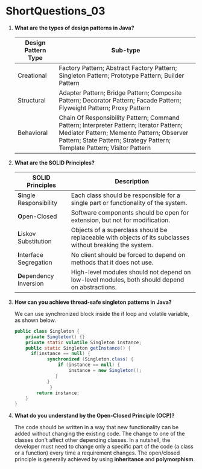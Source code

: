 # ShortQuestions_03

1. **What are the types of design patterns in Java?**

   | Design Pattern Type | Sub-type                                                     |
   | ------------------- | ------------------------------------------------------------ |
   | Creational          | Factory Pattern; Abstract Factory Pattern; Singleton Pattern; Prototype Pattern; Builder Pattern |
   | Structural          | Adapter Pattern; Bridge Pattern; Composite Pattern; Decorator Pattern; Facade Pattern; Flyweight Pattern; Proxy Pattern |
   | Behavioral          | Chain Of Responsibility Pattern; Command Pattern; Interpreter Pattern; Iterator Pattern; Mediator Pattern; Memento Pattern; Observer Pattern; State Pattern; Strategy Pattern; Template Pattern; Visitor Pattern |

   

2. **What are the SOLID Principles?**

   | SOLID Principles          | Description                                                  |
   | ------------------------- | ------------------------------------------------------------ |
   | **S**ingle Responsibility | Each class should be responsible for a single part or functionality of the system. |
   | **O**pen-Closed           | Software components should be open for extension, but not for modification. |
   | **L**iskov Substitution   | Objects of a superclass should be replaceable with objects of its subclasses without breaking the system. |
   | **I**nterface Segregation | No client should be forced to depend on methods that it does not use. |
   | **D**ependency Inversion  | High-level modules should not depend on low-level modules, both should depend on abstractions. |

   

3. **How can you achieve thread-safe singleton patterns in Java?**

   We can use synchronized block inside the if loop and volatile variable, as shown below.

   ```java
   public class Singleton {
       private Singleton() {}
       private static volatile Singleton instance;
       public static Singleton getInstance() {
         if(instance == null) {
               synchronized (Singleton.class) {
                   if (instance == null) {
                       instance = new Singleton();
                  } 			
               }
   				}
           return instance;
       }
   }
   ```

   

4. **What do you understand by the Open-Closed Principle (OCP)?**

   The code should be written in a way that new functionality can be added without changing the existing code. The change to one of the classes don't affect other depending classes. In a nutshell, the developer must need to change only a specific part of the code (a class or a function) every time a requirement changes. The open/closed principle is generally achieved by using **inheritance** and **polymorphism**.

